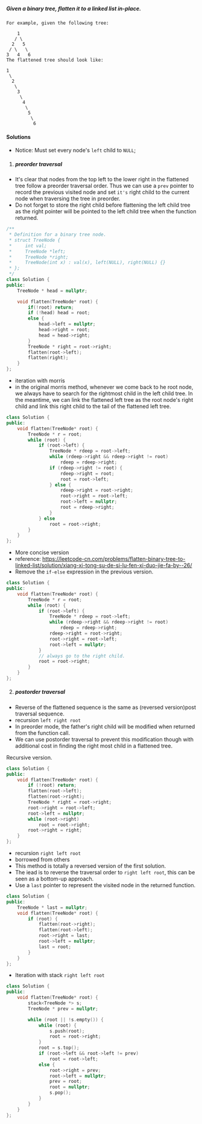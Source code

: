 ##### Given a binary tree, flatten it to a linked list in-place.

```
For example, given the following tree:

    1
   / \
  2   5
 / \   \
3   4   6
The flattened tree should look like:

1
 \
  2
   \
    3
     \
      4
       \
        5
         \
          6
```

#### Solutions

- Notice: Must set every node's `left` child to `NULL`;

1. ##### preorder traversal

- It's clear that nodes from the top left to the lower right in the flattened tree follow a preorder traversal order. Thus we can use a `prev` pointer to record the previous visited node and set `it's` right child to the  current node when traversing the tree in preorder.
- Do not forget to store the right child before flattening the left child tree as the right pointer will be pointed to the left child tree when the function returned.

```cpp
/**
 * Definition for a binary tree node.
 * struct TreeNode {
 *     int val;
 *     TreeNode *left;
 *     TreeNode *right;
 *     TreeNode(int x) : val(x), left(NULL), right(NULL) {}
 * };
 */
class Solution {
public:
    TreeNode * head = nullptr;

    void flatten(TreeNode* root) {
        if(!root) return;
        if (!head) head = root;
        else {
            head->left = nullptr;
            head->right = root;
            head = head->right;
        }
        TreeNode * right = root->right;
        flatten(root->left);
        flatten(right);
    }
};
```

- iteration with morris
- in the original morris method, whenever we come back to he root node, we always have to search for the rightmost child in the left child tree. In the meantime, we can link the flattened left tree as the root node's right child and link this right child to the tail of the flattened left tree.

```cpp
class Solution {
public:
    void flatten(TreeNode* root) {
        TreeNode * r = root;
        while (root) {
            if (root->left) {
                TreeNode * rdeep = root->left;
                while (rdeep->right && rdeep->right != root)
                    rdeep = rdeep->right;
                if (rdeep->right != root) {
                    rdeep->right = root;
                    root = root->left;
                } else {
                    rdeep->right = root->right;
                    root->right = root->left;
                    root->left = nullptr;
                    root = rdeep->right;
                }
            } else
                root = root->right;
        }
    }
};
```

- More concise version
- reference: https://leetcode-cn.com/problems/flatten-binary-tree-to-linked-list/solution/xiang-xi-tong-su-de-si-lu-fen-xi-duo-jie-fa-by--26/
- Remove the `if-else` expression in the previous version.

```cpp
class Solution {
public:
    void flatten(TreeNode* root) {
        TreeNode * r = root;
        while (root) {
            if (root->left) {
                TreeNode * rdeep = root->left;
                while (rdeep->right && rdeep->right != root)
                    rdeep = rdeep->right;
                rdeep->right = root->right;
                root->right = root->left;
                root->left = nullptr;
            }
            // always go to the right child.
            root = root->right;
        }
    }
};
```


2. ##### postorder traversal

- Reverse of the flattened sequence is the same as (reversed version)post traversal sequence.
- recursion `left right root`
- In preorder mode, the father's right child will be modified when returned from the function call.
- We can use postorder traversal to prevent this modification though with additional cost in finding the right most child in a flattened tree.

Recursive version.

```cpp
class Solution {
public:
    void flatten(TreeNode* root) {
        if (!root) return;
        flatten(root->left);
        flatten(root->right);
        TreeNode * right = root->right;
        root->right = root->left;
        root->left = nullptr;
        while (root->right)
            root = root->right;
        root->right = right;
    }
};
```

- recursion `right left root`
- borrowed from others
- This method is totally a reversed version of the first solution.
- The iead is to reverse the traversal order to `right left root`, this can be seen as a bottom-up approach.
- Use a `last` pointer to represent the visited node in the returned function.

```cpp
class Solution {
public:
    TreeNode * last = nullptr;
    void flatten(TreeNode* root) {
        if (root) {
            flatten(root->right);
            flatten(root->left);
            root->right = last;
            root->left = nullptr;
            last = root;
        }
    }
};
```

- Iteration with stack `right left root`

```cpp
class Solution {
public:
    void flatten(TreeNode* root) {
        stack<TreeNode *> s;
        TreeNode * prev = nullptr;

        while (root || !s.empty()) {
            while (root) {
                s.push(root);
                root = root->right;
            }
            root = s.top();
            if (root->left && root->left != prev)
                root = root->left;
            else {
                root->right = prev;
                root->left = nullptr;
                prev = root;
                root = nullptr;
                s.pop();
            }
        }
    }
};
```